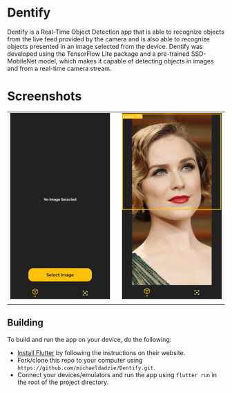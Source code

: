 # Dentify
Dentify is a Real-Time Object Detection app that is able to recognize objects from the live feed provided by the camera and is also able to recognize objects presented in an image selected from the device. Dentify was developed using the TensorFlow Lite package and a pre-trained SSD-MobileNet model, which makes it capable of detecting objects in images and from a real-time camera stream.

# Screenshots
|  | |  |
| :---: | --- | :---: |
| <img src="https://github.com/michaeldadzie/Dentify/blob/master/assets/screenshots/dentify1.png" width="300"> || <img src="https://github.com/michaeldadzie/Dentify/blob/master/assets/screenshots/dentify2.png" width="300"> |
|  ||  |

## Building
To build and run the app on your device, do the following:

-   [Install Flutter](https://flutter.dev/docs/get-started/install/) by following the instructions on their website.
-   Fork/clone this repo to your computer using `https://github.com/michaeldadzie/Dentify.git`.
-   Connect your devices/emulators and run the app using `flutter run` in the root of the project directory.
